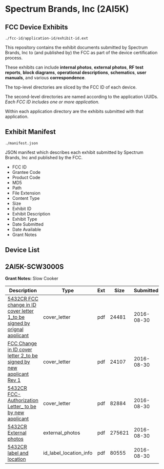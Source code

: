 # Spectrum Brands, Inc (2AI5K)
## FCC Device Exhibits

```
./fcc-id/application-id/exhibit-id.ext
```

This repository contains the exhibit documents submitted by Spectrum Brands, Inc to (and published by) the FCC as part of the device certification process.

These exhibits can include **internal photos**, **external photos**, **RF test reports**, **block diagrams**, **operational descriptions**, **schematics**, **user manuals**, and various **correspondence**.

The top-level directories are sliced by the FCC ID of each device.

The second-level directories are named according to the application UUIDs. *Each FCC ID includes one or more application.*

Within each application directory are the exhibits submitted with that application. 

## Exhibit Manifest

```
./manifest.json
```

JSON manifest which describes each exhibit submitted by Spectrum Brands, Inc and published by the FCC.

- FCC ID
- Grantee Code
- Product Code
- MD5
- Path
- File Extension
- Content Type
- Size
- Exhibit ID
- Exhibit Description
- Exhibit Type
- Date Submitted
- Date Available
- Grant Notes

## Device List
## 2AI5K-SCW3000S
**Grant Notes:** Slow Cooker

| Description | Type | Ext | Size | Submitted | Available |
| ----------- | ---- | --- | ---- | --------- | --------- |
| [5432CR FCC change in ID cover letter 1_to be signed by orignal applicant](2AI5K-SCW3000S/160af0c5f8654ec65063dea64b9c8c52/3115788.pdf) | cover_letter | pdf | 24481 | 2016-08-30 | 2016-08-31 |
| [FCC Change in ID cover letter 2_to be signed by new applicant Rev 1](2AI5K-SCW3000S/160af0c5f8654ec65063dea64b9c8c52/3115789.pdf) | cover_letter | pdf | 24107 | 2016-08-30 | 2016-08-31 |
| [5432CR FCC-Authorization Letter_ to be by new applicant](2AI5K-SCW3000S/160af0c5f8654ec65063dea64b9c8c52/3115790.pdf) | cover_letter | pdf | 82884 | 2016-08-30 | 2016-08-31 |
| [5432CR External photos](2AI5K-SCW3000S/160af0c5f8654ec65063dea64b9c8c52/3110751.pdf) | external_photos | pdf | 275621 | 2016-08-30 | 2016-08-31 |
| [5432CR label and location](2AI5K-SCW3000S/160af0c5f8654ec65063dea64b9c8c52/3115792.pdf) | id_label_location_info | pdf | 80555 | 2016-08-30 | 2016-08-31 |
